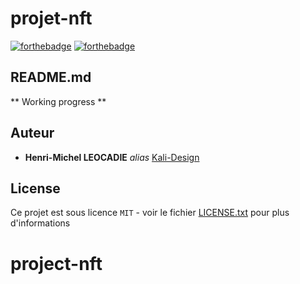 # **projet-nft**

[![forthebadge](https://forthebadge.com/images/badges/its-not-a-lie-if-you-believe-it.svg)](https://forthebadge.com)
[![forthebadge](https://forthebadge.com/images/badges/built-by-developers.svg)](https://forthebadge.com)


## README.md 

** Working progress **

## Auteur

- **Henri-Michel LEOCADIE** _alias_ [Kali-Design](https://github.com/kali-Design)

## License

Ce projet est sous licence `MIT` - voir le fichier [LICENSE.txt](https://github.com/Kali-Design/project-nft/blob/main/LICENSE.txt) pour plus d'informations
# project-nft


